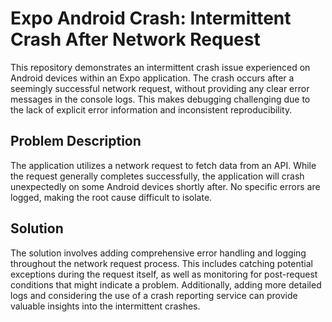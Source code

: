 # Expo Android Crash: Intermittent Crash After Network Request

This repository demonstrates an intermittent crash issue experienced on Android devices within an Expo application. The crash occurs after a seemingly successful network request, without providing any clear error messages in the console logs.  This makes debugging challenging due to the lack of explicit error information and inconsistent reproducibility.

## Problem Description

The application utilizes a network request to fetch data from an API.  While the request generally completes successfully, the application will crash unexpectedly on some Android devices shortly after.  No specific errors are logged, making the root cause difficult to isolate.

## Solution

The solution involves adding comprehensive error handling and logging throughout the network request process. This includes catching potential exceptions during the request itself, as well as monitoring for post-request conditions that might indicate a problem.  Additionally, adding more detailed logs and considering the use of a crash reporting service can provide valuable insights into the intermittent crashes.